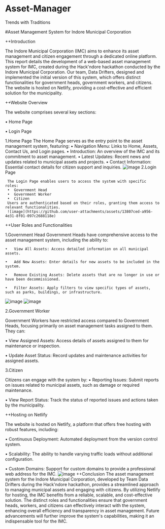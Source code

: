 # Asset-Manager
Trends with Traditions

#Asset Management System for Indore Municipal Corporation

++Introduction

  The Indore Municipal Corporation (IMC) aims to enhance its asset management and citizen engagement through a dedicated online platform. This report details the development of a web-based asset management 
  system for IMC, created during the Hack'ndore hackathon conducted by the Indore Municipal Corporation. Our team, Data Drifters, designed and implemented the initial version of this system, which offers 
  distinct functionalities for government heads, government workers, and citizens. The website is hosted on Netlify, providing a cost-effective and efficient solution for the municipality.

++Website Overview

  The website comprises several key sections:

  •	Home Page

  •	Login Page

  1.Home Page
    The Home Page serves as the entry point to the asset management system, featuring:
    •	Navigation Menu: Links to Home, Assets, Contact Us, and Login pages.
    •	Introduction: An overview of the IMC and its commitment to asset management.
    •	Latest Updates: Recent news and updates related to municipal assets and projects.
    •	Contact Information: Essential contact details for citizen support and inquiries.
    ![image](https://github.com/user-attachments/assets/73dcd74c-ba3e-4f29-b931-df9b276f895e)
   2.Login Page

     The Login Page enables users to access the system with specific roles:
     •	Government Head
     •	Government Worker
     •	Citizen
     Users are authenticated based on their roles, granting them access to relevant functionalities.
     ![image](https://github.com/user-attachments/assets/13807ced-a956-4e31-8f01-097c2688118e)

++User Roles and Functionalities

  1.Government Head
    Government Heads have comprehensive access to the asset management system, including the ability to:

    •	View All Assets: Access detailed information on all municipal assets.

    •	Add New Assets: Enter details for new assets to be included in the system.

    •	Remove Existing Assets: Delete assets that are no longer in use or have been decommissioned.

    •	Filter Assets: Apply filters to view specific types of assets, such as parks, buildings, or infrastructure.

![image](https://github.com/user-attachments/assets/39efc86c-83b7-4ad7-aae1-5e271f6c9aa7)
 ![image](https://github.com/user-attachments/assets/1cd3deae-0ed1-4b9b-b1be-e1ddefd010b2)

      
 2.Government Worker

   Government Workers have restricted access compared to Government Heads, focusing primarily on asset management tasks assigned to them. They can:

   •	View Assigned Assets: Access details of assets assigned to them for maintenance or inspection.

   •	Update Asset Status: Record updates and maintenance activities for assigned assets.

 3.Citizen

   Citizens can engage with the system by:
   •	Reporting Issues: Submit reports on issues related to municipal assets, such as damage or required maintenance.

   •	View Report Status: Track the status of reported issues and actions taken by the municipality.

++Hosting on Netlify

  The website is hosted on Netlify, a platform that offers free hosting with robust features, including:

  •	Continuous Deployment: Automated deployment from the version control system.

  •	Scalability: The ability to handle varying traffic loads without additional configuration.

  •	Custom Domains: Support for custom domains to provide a professional web address for the IMC.
  ![image](https://github.com/user-attachments/assets/7a2a3877-c848-4331-b7cd-72cbd8afb6c7)
++Conclusion
  The asset management system for the Indore Municipal Corporation, developed by Team Data Drifters during the Hack'ndore hackathon, provides a streamlined approach to managing municipal assets and 
  engaging with citizens. By utilizing Netlify for hosting, the IMC benefits from a reliable, scalable, and cost-effective solution. The distinct roles and functionalities ensure that government heads, 
  workers, and citizens can effectively interact with the system, enhancing overall efficiency and transparency in asset management. Future advancements will further improve the system's capabilities, 
  making it an indispensable tool for the IMC.








